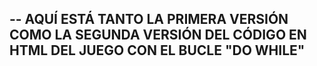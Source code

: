 -- 
	     AQUÍ ESTÁ TANTO LA PRIMERA VERSIÓN COMO LA SEGUNDA VERSIÓN DEL 			   CÓDIGO EN HTML DEL JUEGO CON EL BUCLE "DO WHILE" 
--
